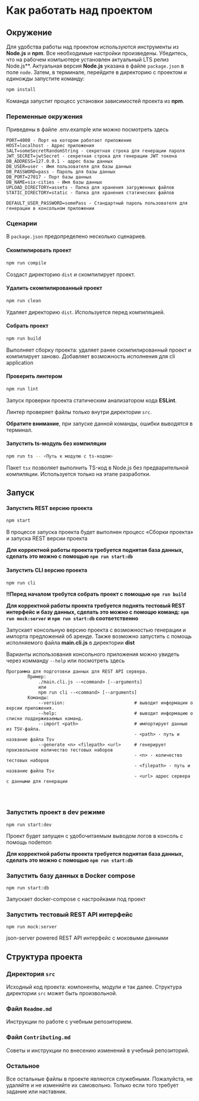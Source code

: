 # Как работать над проектом

## Окружение

Для удобства работы над проектом используются инструменты из **Node.js** и **npm**. Все необходимые настройки произведены. Убедитесь, что на рабочем компьютере установлен актуальный LTS релиз Node.js**. Актуальная версия **Node.js** указана в файле `package.json` в поле `node`. Затем, в терминале, перейдите в директорию с проектом и _единожды_ запустите команду:

```bash
npm install
```

Команда запустит процесс установки зависимостей проекта из **npm**.

### Переменные окружения 

Приведены в файле .env.example или можно посмотреть здесь
```
PORT=4000 - Порт на котором работает приложение
HOST=localhost - Адрес приложения
SALT=someSecretRandomString - секретная строка для генерации пароля
JWT_SECRET=jwtSecret - секретная строка для генерации JWT токена
DB_ADDRESS=127.0.0.1 - адрес базы данных
DB_USER=user - Имя пользователя для базы данных
DB_PASSWORD=pass - Пароль для базы данных
DB_PORT=27017 - Порт базы данных
DB_NAME=six-cities - Имя базы данных
UPLOAD_DIRECTORY=assets - Папка для хранения загруженных файлов
STATIC_DIRECTORY=static - Папка для хранения статических файлов

DEFAULT_USER_PASSWORD=somePass - Стандартный пароль пользователя для генерации в консольном приложении 
```


### Сценарии

В `package.json` предопределено несколько сценариев.

#### Скомпилировать проект

```bash
npm run compile
```

Создаст директорию `dist` и скомпилирует проект.

#### Удалить скомпилированный проект

```bash
npm run clean
```

Удаляет директорию `dist`. Используется перед компиляцией.

#### Собрать проект

```bash
npm run build
```

Выполняет сборку проекта: удаляет ранее скомпилированный проект и компилирует заново.
Добавляет возможность исполнения для cli application

#### Проверить линтером

```bash
npm run lint
```

Запуск проверки проекта статическим анализатором кода **ESLint**.

Линтер проверяет файлы только внутри директории `src`.

**Обратите внимание**, при запуске данной команды, ошибки выводятся в терминал.

#### Запустить ts-модуль без компиляции

```bash
npm run ts -- <Путь к модулю с ts-кодом>
```

Пакет `tsx` позволяет выполнить TS-код в Node.js без предварительной компиляции. Используется только на этапе разработки.
## Запуск

#### Запустить REST версию проекта

```bash
npm start
```

В процессе запуска проекта будет выполнен процесс «Сборки проекта» и запуска REST версии проекта 

**Для корректной работы проекта требуется поднятая база данных, сделать это можно с помощью ```npm run start:db```**


#### Запустить CLI версию проекта

```bash
npm run cli
```
**!!Перед началом требутся собрать проект с помощью ```npm run build```**

**Для корректной работы проекта требуется поднять тестовый REST интерфейс и базу данных, сделать это можно с помощю команд: 
```npm run mock:server``` и ```npm run start:db``` соответственно**

Запускает консольную версию проекта с возможностью генерации и импорта предложений об аренде.
Также возможно запустить с помощь исполняемого файла **main.cli.js** в директории **dist** 

Варианты использования консольного приложения можно увидеть через комманду ```--help``` или посмотреть здесь
```
Программа для подготовки данных для REST API сервера.
        Пример:
            ./main.cli.js --<command> [--arguments]
            или
            npm run cli --<command> [--arguments]
        Команды:
            --version:                          # выводит информации о версии приложения.
            --help:                             # выводит информацию о списке поддерживаемых команд.
            --import <path>                     # импортирует данные из TSV-файла.
                                                - <path> - путь и название файла Tsv
            --generate <n> <filepath> <url>     # генерирует произвольное количество тестовых наборов
                                                - <n> - количество тестовых наборов
                                                - <filepath> - путь и название файла Tsv
                                                - <url> адрес сервера с данными для генерации




```

### Запустить проект в dev режиме

```
npm run start:dev
```
Проект будет запущен с удобочитаемым выводом логов в консоль c помощь nodemon

**Для корректной работы проекта требуется поднятая база данных, сделать это можно с помощью ```npm run start:db```**


### Запустить базу данных в Docker compose 

```
npm run start:db
```
Запускает docker-compose с настройками под проект


### Запустить тестовый REST API интерфейс

```
npm run mock:server
```
json-server powered REST API интерфейс с моковыми данными


## Структура проекта

### Директория `src`

Исходный код проекта: компоненты, модули и так далее. Структура директории `src` может быть произвольной.

### Файл `Readme.md`

Инструкции по работе с учебным репозиторием.

### Файл `Contributing.md`

Советы и инструкции по внесению изменений в учебный репозиторий.

### Остальное

Все остальные файлы в проекте являются служебными. Пожалуйста, не удаляйте и не изменяйте их самовольно. Только если того требует задание или наставник.
